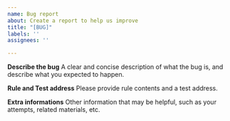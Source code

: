 ```yaml
---
name: Bug report
about: Create a report to help us improve
title: "[BUG]"
labels: ''
assignees: ''

---
```


**Describe the bug**
A clear and concise description of what the bug is, and describe what you expected to happen.

**Rule and Test address**
Please provide rule contents and a test address.

**Extra informations**
Other information that may be helpful, such as your attempts, related materials, etc.
